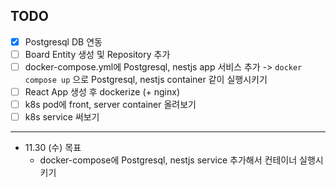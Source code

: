 ## TODO

- [x] Postgresql DB 연동
- [ ] Board Entity 생성 및 Repository 추가
- [ ] docker-compose.yml에 Postgresql, nestjs app 서비스 추가 -> `docker compose up` 으로 Postgresql, nestjs container 같이 실행시키기
- [ ] React App 생성 후 dockerize (+ nginx)
- [ ] k8s pod에 front, server container 올려보기
- [ ] k8s service 써보기

---

- 11.30 (수) 목표
  - docker-compose에 Postgresql, nestjs service 추가해서 컨테이너 실행시키기
